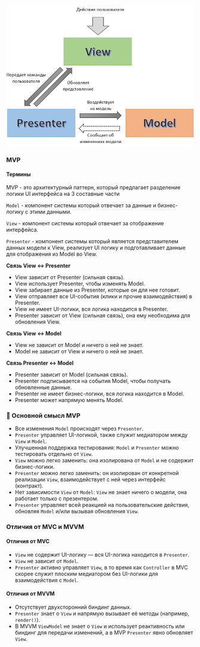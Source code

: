 ![alt text](docs/mvp.png)

### MVP

#### Термины

MVP - это архитектурный паттерн, который предлагает разделение логики UI интерфейса на 3 составные части

`Model` - компонент системы который отвечает за данные и бизнес-логику с этими данными.

`View` - компонент системы который отвечает за отображение интерфейса.

`Presenter` - компонент системы который является представителем данных модели к View, реализует UI логику и подготавливает данные для отображения из Model во View.

**Связь View ↔ Presenter**

- View зависит от Presenter (сильная связь).
- View использует Presenter, чтобы изменять Model.
- View забирает данные из Presenter, которые он для нее готовит.
- View отправляет все UI-события (клики и прочие взаимодействия) в Presenter.
- View не имеет UI-логики, вся логика находится в Presenter.
- Presenter зависит от View (сильная связь), она ему необходима для обновления View.

**Связь View ↔ Model**

- View не зависит от Model и ничего о ней не знает.
- Model не зависит от View и ничего о ней не знает.

**Связь Presenter ↔ Model**

- Presenter зависит от Model (сильная связь).
- Presenter подписывается на события Model, чтобы получать обновленные данные.
- Presenter не имеет бизнес-логики, вся логика находится в Model.
- Presenter может напрямую менять Model.

### 📌 Основной смысл MVP

- Все изменения `Model` происходят через `Presenter`.
- `Presenter` управляет UI-логикой, также служит медиатором между `View` и `Model`.
- Улучшенная поддержка тестирования: `Model` и `Presenter` можно тестировать отдельно от `View`.
- `View` можно легко заменить: она изолирована от `Model` и не содержит бизнес-логики.
- `Presenter` можно легко заменить: он изолирован от конкретной реализации `View`, взаимодействует с ней через интерфейс (контракт).
- Нет зависимости `View` от `Model`: `View` не знает ничего о модели, она работает только с презентером.
- `Presenter` управляет всей реакцией на пользовательские действия, обновляя `Model` и/или вызывая обновления `View`.

### Отличия от MVC и MVVM

#### Отличия от MVC

- `View` не содержит UI-логику — вся UI-логика находится в `Presenter`.
- `View` не зависит от `Model`.
- `Presenter` активно управляет `View`, в то время как `Controller` в MVC скорее служит плоским медиатором без UI-логики для взаимодействия с `Model`.

#### Отличия от MVVM

- Отсутствует двухсторонний биндинг данных.
- `Presenter` знает о `View` и напрямую вызывает её методы (например, `render()`).
- В MVVM `ViewModel` не знает о `View` и использует реактивность или биндинг для передачи изменений, а в MVP `Presenter` явно обновляет `View`.
